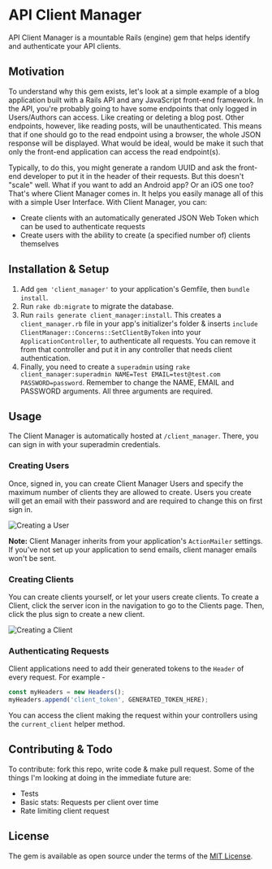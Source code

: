 # API Client Manager

API Client Manager is a mountable Rails (engine) gem that helps identify and authenticate your API clients.


## Motivation

To understand why this gem exists, let's look at a simple example of a blog application built with a Rails API and any JavaScript front-end framework. In the API, you're probably going to have some endpoints that only logged in Users/Authors can access. Like creating or deleting a blog post. Other endpoints, however, like reading posts, will be unauthenticated. This means that if one should go to the read endpoint using a browser, the whole JSON response will be displayed. What would be ideal, would be make it such that only the front-end application can access the read endpoint(s). 

Typically, to do this, you might generate a random UUID and ask the front-end developer to put it in the header of their requests. But this doesn't "scale" well. What if you want to add an Android app? Or an iOS one too? That's where Client Manager comes in. It helps you easily manage all of this with a simple User Interface. With Client Manager, you can:

- Create clients with an automatically generated JSON Web Token which can be used to authenticate requests
- Create users with the ability to create (a specified number of) clients themselves



## Installation & Setup

1. Add `gem 'client_manager'` to your application's Gemfile, then `bundle install`.
1. Run `rake db:migrate` to migrate the database.
1. Run `rails generate client_manager:install`. This creates a `client_manager.rb` file in your app's initializer's folder & inserts `include ClientManager::Concerns::SetClientByToken` into    your `ApplicationController`, to authenticate all requests. You can remove it from that controller and put it in any controller that needs client authentication.
1. Finally, you need to create a `superadmin` using `rake client_manager:superadmin NAME=Test EMAIL=test@test.com PASSWORD=password`. Remember to change the NAME, EMAIL and PASSWORD arguments. All three arguments are required.

## Usage

The Client Manager is automatically hosted at `/client_manager`. There, you can sign in with your superadmin credentials.

### Creating Users

Once, signed in, you can create Client Manager Users and specify the maximum number of clients they are allowed to create. Users you create will get an email with their password and are required to change this on first sign in.

![Creating a User](http://res.cloudinary.com/duswj2lve/image/upload/v1476136538/client-manager-new-user_dqoyrk.png)

**Note:** Client Manager inherits from your application's `ActionMailer` settings. If you've not set up your application to send emails, client manager emails won't be sent.


### Creating Clients

You can create clients yourself, or let your users create clients. To create a Client, click the server icon in the navigation to go to the Clients page. Then, click the plus sign to create a new client.

![Creating a Client](http://res.cloudinary.com/duswj2lve/image/upload/v1476136539/client-manager-new-client_vh9qcb.png)



### Authenticating Requests

Client applications need to add their generated tokens to the `Header` of every request. For example -

```javascript
const myHeaders = new Headers();
myHeaders.append('client_token', GENERATED_TOKEN_HERE);
```

You can access the client making the request within your controllers using the `current_client` helper method.



## Contributing & Todo

To contribute: fork this repo, write code & make pull request.
Some of the things I'm looking at doing in the immediate future are:
- Tests
- Basic stats: Requests per client over time
- Rate limiting client request


## License

The gem is available as open source under the terms of the [MIT License](http://opensource.org/licenses/MIT).
